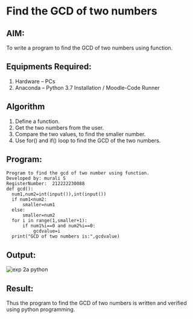 # Find the GCD of two numbers

## AIM:
To write a program to find the GCD of two numbers using function.

## Equipments Required:
1. Hardware – PCs
2. Anaconda – Python 3.7 Installation / Moodle-Code Runner

## Algorithm
1. Define a function.
2. Get the two numbers from the user.
3. Compare the two values, to find the smaller number.
4. Use for() and if() loop to find the GCD of the two numbers.

## Program:
```
Program to find the gcd of two number using function.
Developed by: murali S
RegisterNumber:  212222230088
def gcd():
  num1,num2=int(input()),int(input()) 
  if num1<num2:
      smaller=num1
  else:
      smaller=num2
  for i in range(1,smaller+1):
      if num1%i==0 and num2%i==0:
          gcdvalue=i
  print("GCD of two numbers is:",gcdvalue) 
```

## Output:
![exp 2a python ](https://github.com/MURALI22008445/GCD-of-two-numbers/assets/119643767/f9510f2a-c83f-40c4-af79-05f27cbea36e)



## Result:
Thus the program to find the GCD of two numbers is written and verified using python programming.
